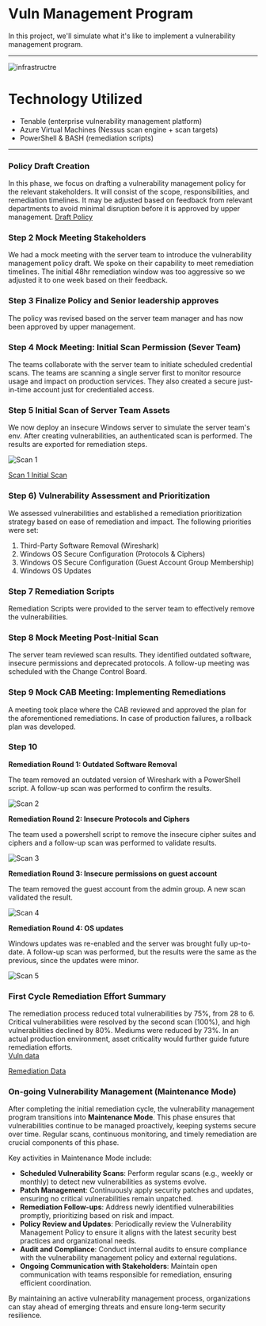 # Vuln Management Program

In this project, we'll simulate what it's like to implement a vulnerability management program.

---

![infrastructre](./azure-tenable.png)

# Technology Utilized
- Tenable (enterprise vulnerability management platform)
- Azure Virtual Machines (Nessus scan engine + scan targets)
- PowerShell & BASH (remediation scripts)

---

### Policy Draft Creation

In this phase, we focus on drafting a vulnerability management policy for the relevant stakeholders. It will consist of the scope, responsibilities, and remediation timelines. It may be adjusted based on feedback from relevant departments to avoid minimal disruption before it is approved by upper management.
[Draft Policy](./Vulnerability-Management-Policy-Draft.pdf)


### Step 2 Mock Meeting Stakeholders

We had a mock meeting with the server team to introduce the vulnerability management policy draft. We spoke on their capability to meet remediation timelines. The initial 48hr remediation window was too aggressive so we adjusted it to one week based on their feedback.

### Step 3 Finalize Policy and Senior leadership approves

The policy was revised based on the server team manager and has now been approved by upper management.


### Step 4 Mock Meeting: Initial Scan Permission (Sever Team)

The teams collaborate with the server team to initiate scheduled credential scans. The teams are scanning a single server first to monitor resource usage and impact on production services. They also created a secure just-in-time account just for credentialed access.

### Step 5 Initial Scan of Server Team Assets

We now deploy an insecure Windows server to simulate the server team's env. After creating vulnerabilities, an authenticated scan is performed. The results are exported for remediation steps.


![Scan 1](./1st-scan.png.png)

[Scan 1 Initial Scan](./win-server-scan-final-cmunoz-1st-scan.pdf)


### Step 6) Vulnerability Assessment and Prioritization

We assessed vulnerabilities and established a remediation prioritization strategy based on ease of remediation and impact. The following priorities were set:

1. Third-Party Software Removal (Wireshark)
2. Windows OS Secure Configuration (Protocols & Ciphers)
3. Windows OS Secure Configuration (Guest Account Group Membership)
4. Windows OS Updates

### Step 7 Remediation Scripts

Remediation Scripts were provided to the server team to effectively remove the vulnerabilities.


### Step 8 Mock Meeting Post-Initial Scan

The server team reviewed scan results. They identified outdated software, insecure permissions and deprecated protocols. A follow-up meeting was scheduled with the Change Control Board.


### Step 9 Mock CAB Meeting: Implementing Remediations

A meeting took place where the CAB reviewed and approved the plan for the aforementioned remediations. In case of production failures, a rollback plan was developed.

### Step 10

**Remediation Round 1: Outdated Software Removal**

The team removed an outdated version of Wireshark with a PowerShell script. A follow-up scan was performed to confirm the results.

![Scan 2](./2nd-scan.png)


**Remediation Round 2: Insecure Protocols and Ciphers**

The team used a powershell script to remove the insecure cipher suites and ciphers and a follow-up scan was performed to validate results.

![Scan 3](./3rd-scan.png)

**Remediation Round 3: Insecure permissions on guest account**

The team removed the guest account from the admin group. A new scan validated the result.

![Scan 4](./4th-scan.png)

**Remediation Round 4: OS updates**

Windows updates was re-enabled and the server was brought fully up-to-date. A follow-up scan was performed, but the results were the same as the previous, since the updates were minor.

![Scan 5](./5th-scan.png)


### First Cycle Remediation Effort Summary

The remediation process reduced total vulnerabilities by 75%, from 28 to 6. Critical vulnerabilities were resolved by the second scan (100%), and high vulnerabilities declined by 80%. Mediums were reduced by 73%. In an actual production environment, asset criticality would further guide future remediation efforts.  
[Vuln data](./vuln-graph-progession.png)

[Remediation Data](./Vulnerability-Remediation-Progress.xlsx)

### On-going Vulnerability Management (Maintenance Mode)

After completing the initial remediation cycle, the vulnerability management program transitions into **Maintenance Mode**. This phase ensures that vulnerabilities continue to be managed proactively, keeping systems secure over time. Regular scans, continuous monitoring, and timely remediation are crucial components of this phase. 

Key activities in Maintenance Mode include:
- **Scheduled Vulnerability Scans**: Perform regular scans (e.g., weekly or monthly) to detect new vulnerabilities as systems evolve.
- **Patch Management**: Continuously apply security patches and updates, ensuring no critical vulnerabilities remain unpatched.
- **Remediation Follow-ups**: Address newly identified vulnerabilities promptly, prioritizing based on risk and impact.
- **Policy Review and Updates**: Periodically review the Vulnerability Management Policy to ensure it aligns with the latest security best practices and organizational needs.
- **Audit and Compliance**: Conduct internal audits to ensure compliance with the vulnerability management policy and external regulations.
- **Ongoing Communication with Stakeholders**: Maintain open communication with teams responsible for remediation, ensuring efficient coordination.

By maintaining an active vulnerability management process, organizations can stay ahead of emerging threats and ensure long-term security resilience.

